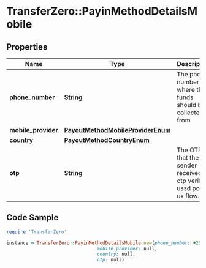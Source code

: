 # TransferZero::PayinMethodDetailsMobile

## Properties

Name | Type | Description | Notes
------------ | ------------- | ------------- | -------------
**phone_number** | **String** | The phone number where the funds should be collected from | [optional] 
**mobile_provider** | [**PayoutMethodMobileProviderEnum**](PayoutMethodMobileProviderEnum.md) |  | [optional] 
**country** | [**PayoutMethodCountryEnum**](PayoutMethodCountryEnum.md) |  | [optional] 
**otp** | **String** | The OTP that the sender received in otp verified ussd popup ux flow. | [optional] 

## Code Sample

```ruby
require 'TransferZero'

instance = TransferZero::PayinMethodDetailsMobile.new(phone_number: +2569999999,
                                 mobile_provider: null,
                                 country: null,
                                 otp: null)
```


